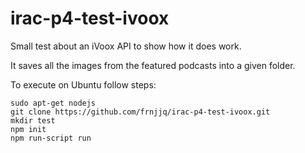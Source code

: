 # irac-p4-test-ivoox

Small test about an iVoox API to show how it does work. 

It saves all the images from the featured podcasts into a  given folder. 

To execute on Ubuntu follow steps:

```
sudo apt-get nodejs
git clone https://github.com/frnjjq/irac-p4-test-ivoox.git
mkdir test
npm init
npm run-script run

```
